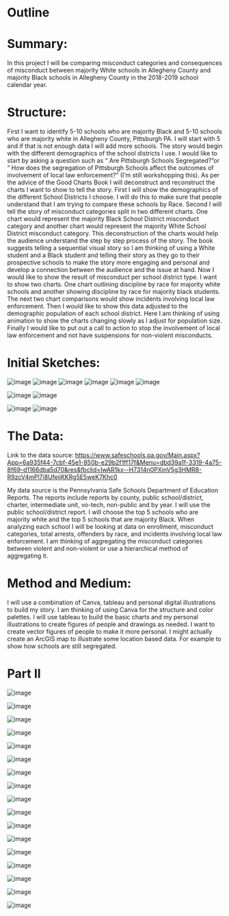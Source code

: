 # Outline

# Summary: 
In this project I will be comparing misconduct categories and consequences of misconduct between majority White schools in Allegheny County and majority Black schools in Allegheny County in the 2018-2019 school calendar year.

# Structure:

First I want to identify 5-10 schools who are majority Black and 5-10 schools who are majority white in Allegheny County, Pittsburgh PA. I will start with 5 and if that is not enough data I will add more schools.
The story would begin with the different demographics of the school districts I use. I would like to start by asking a question such as “ Are Pittsburgh Schools Segregated?”or “ How does the segregation of Pittsburgh Schools affect the outcomes of involvement of local law enforcement?” (I’m still workshopping this).  As per the advice of the Good Charts Book I will deconstruct and reconstruct the charts I want to show to tell the story. First I will show the demographics of the different School Districts I choose. I will do this to make sure that people understand that I am trying to compare these schools by Race.
Second I will tell the story of misconduct categories split in two different charts. One chart would represent the majority Black School District misconduct category and another chart would represent the majority White School District misconduct category. This deconstruction of the charts would help the audience understand the step by step process of the story. 
The book suggests telling a sequential visual story so I am thinking of using a White student and a Black student and telling their story as they go to their prospective schools to make the story more engaging and personal and develop a connection between the audience and the issue at hand.
Now I would like to show the result of misconduct per school district type. I want to show two charts. One chart outlining discipline by race for majority white schools and another showing discipline by race for majority black students.
The next two chart comparisons would show incidents involving local law enforcement. 
Then I would like to show this data adjusted to the demographic population of each school district. Here I am thinking of using animation to show the charts changing slowly as I adjust for population size. 
Finally I would like to put out a call to action to stop the involvement of local law enforcement and not have suspensions for non-violent misconducts. 

# Initial Sketches:

![image](https://user-images.githubusercontent.com/71081084/94845373-952fc380-03ed-11eb-9606-d9113e16392a.png)
![image](https://user-images.githubusercontent.com/71081084/94845519-ca3c1600-03ed-11eb-842a-a7b27e923c23.png)
![image](https://user-images.githubusercontent.com/71081084/94845546-d4f6ab00-03ed-11eb-9a22-9b160f3cbea8.png)
![image](https://user-images.githubusercontent.com/71081084/94845570-dfb14000-03ed-11eb-8dd3-7fffb4944264.png)
![image](https://user-images.githubusercontent.com/71081084/94845592-e93aa800-03ed-11eb-8d7e-1ed9e19bdf53.png)
![image](https://user-images.githubusercontent.com/71081084/94845624-f35ca680-03ed-11eb-9ee4-4560a84ac72b.png)

![image](https://user-images.githubusercontent.com/71081084/94845649-fbb4e180-03ed-11eb-94ae-eac7dac2a651.png)
![image](https://user-images.githubusercontent.com/71081084/94845722-138c6580-03ee-11eb-8fa0-9435589e086a.png)

![image](https://user-images.githubusercontent.com/71081084/94845747-1dae6400-03ee-11eb-9d60-ab4ee075b490.png)
![image](https://user-images.githubusercontent.com/71081084/94845765-256e0880-03ee-11eb-868c-f11042a33c79.png)

# The Data:

Link to the data source: https://www.safeschools.pa.gov/Main.aspx?App=6a935f44-7cbf-45e1-850b-e29b2f1ff17f&Menu=dbd39a1f-3319-4a75-8f69-d1166dba5d70&res&fbclid=IwAR1kx--H7314n0PXinV5g3HMR8-R9zcV4mPl7i8UfeijKKRg5E5weK7Khc0

My data source is the Pennsylvania Safe Schools Department of Education Reports. The reports include reports by county, public school/district, charter, intermediate unit, vo-tech, non-public and by year. I will use the public school/district report. I will choose the top 5 schools who are majority white and the top 5 schools that are majority Black. When analyzing each school I will be looking at data on enrollment, misconduct categories, total arrests, offenders by race, and incidents involving local law enforcement. I am thinking of aggregating the misconduct categories between violent and non-violent or use a hierarchical method of aggregating it. 

# Method and Medium:

I will use a combination of Canva, tableau and personal digital illustrations to build my story. I am thinking of using Canva for the structure and color palettes. I will use tableau to build the basic charts and my personal illustrations to create figures of people and drawings as needed. I want to create vector figures of people to make it more personal. I might actually create an ArcGIS map to illustrate some location based data. For example to show how schools are still segregated.

# Part II

![image](https://user-images.githubusercontent.com/71081084/95507244-27e8d900-097f-11eb-8dc9-6e24222df9b1.png)

![image](https://user-images.githubusercontent.com/71081084/95507304-3800b880-097f-11eb-8438-80b86e9b7005.png)

![image](https://user-images.githubusercontent.com/71081084/95507342-4949c500-097f-11eb-9035-dc45c9b280da.png)

![image](https://user-images.githubusercontent.com/71081084/95507386-58307780-097f-11eb-9d96-062f1c63ff64.png)

![image](https://user-images.githubusercontent.com/71081084/95507422-62527600-097f-11eb-91bd-085bcae61048.png)

![image](https://user-images.githubusercontent.com/71081084/95507446-6aaab100-097f-11eb-8677-4af34891fafe.png)

![image](https://user-images.githubusercontent.com/71081084/95507469-77c7a000-097f-11eb-99df-c54e3962e765.png)

![image](https://user-images.githubusercontent.com/71081084/95507490-7f874480-097f-11eb-8105-d2a2a0361ab6.png)

![image](https://user-images.githubusercontent.com/71081084/95507520-89a94300-097f-11eb-9357-8ec9de8a0624.png)

![image](https://user-images.githubusercontent.com/71081084/95507552-9332ab00-097f-11eb-80e1-d1e46af3c09e.png)

![image](https://user-images.githubusercontent.com/71081084/95507580-9d54a980-097f-11eb-9e9d-24cdef4731a1.png)

![image](https://user-images.githubusercontent.com/71081084/95507610-a776a800-097f-11eb-8eb1-21684e3127b3.png)

![image](https://user-images.githubusercontent.com/71081084/95507644-af364c80-097f-11eb-8707-6b2b90ec7b77.png)

![image](https://user-images.githubusercontent.com/71081084/95507669-b8271e00-097f-11eb-9ba7-9cfcf271b339.png)

![image](https://user-images.githubusercontent.com/71081084/95507686-c1b08600-097f-11eb-8d44-1ed5a50dc003.png)

![image](https://user-images.githubusercontent.com/71081084/95507754-e147ae80-097f-11eb-9a3c-6acafa23b2fd.png)

![image](https://user-images.githubusercontent.com/71081084/95507774-ead11680-097f-11eb-8395-16a58f7117ed.png)
